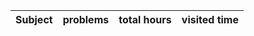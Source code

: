 Subject | problems | total hours | visited time
------------ | ------------- | ------------- | -------------
